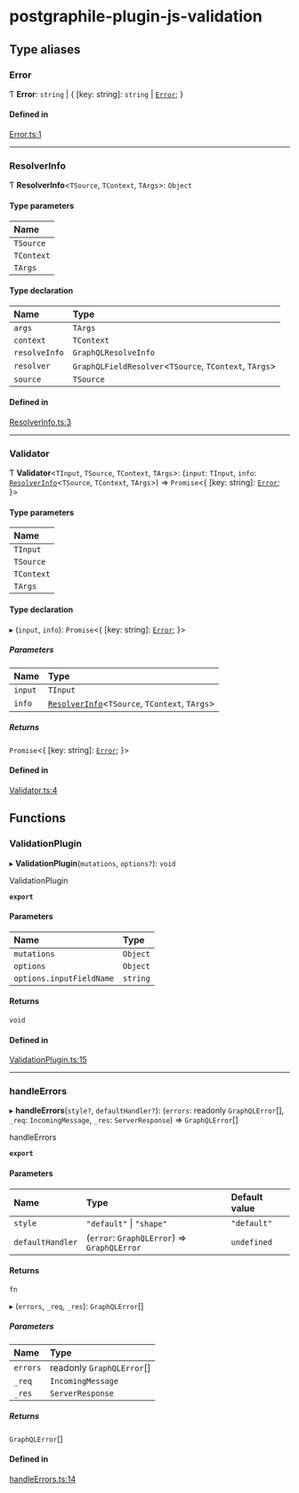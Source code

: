 # postgraphile-plugin-js-validation

## Type aliases

### Error

Ƭ **Error**: `string` \| { [key: string]: `string` \| [`Error`](modules.md#error);  }

#### Defined in

[Error.ts:1](https://github.com/Knaackee/postgraphile-plugin-js-validation/blob/3460fd7/src/Error.ts#L1)

___

### ResolverInfo

Ƭ **ResolverInfo**<`TSource`, `TContext`, `TArgs`\>: `Object`

#### Type parameters

| Name |
| :------ |
| `TSource` |
| `TContext` |
| `TArgs` |

#### Type declaration

| Name | Type |
| :------ | :------ |
| `args` | `TArgs` |
| `context` | `TContext` |
| `resolveInfo` | `GraphQLResolveInfo` |
| `resolver` | `GraphQLFieldResolver`<`TSource`, `TContext`, `TArgs`\> |
| `source` | `TSource` |

#### Defined in

[ResolverInfo.ts:3](https://github.com/Knaackee/postgraphile-plugin-js-validation/blob/3460fd7/src/ResolverInfo.ts#L3)

___

### Validator

Ƭ **Validator**<`TInput`, `TSource`, `TContext`, `TArgs`\>: (`input`: `TInput`, `info`: [`ResolverInfo`](modules.md#resolverinfo)<`TSource`, `TContext`, `TArgs`\>) => `Promise`<{ [key: string]: [`Error`](modules.md#error);  }\>

#### Type parameters

| Name |
| :------ |
| `TInput` |
| `TSource` |
| `TContext` |
| `TArgs` |

#### Type declaration

▸ (`input`, `info`): `Promise`<{ [key: string]: [`Error`](modules.md#error);  }\>

##### Parameters

| Name | Type |
| :------ | :------ |
| `input` | `TInput` |
| `info` | [`ResolverInfo`](modules.md#resolverinfo)<`TSource`, `TContext`, `TArgs`\> |

##### Returns

`Promise`<{ [key: string]: [`Error`](modules.md#error);  }\>

#### Defined in

[Validator.ts:4](https://github.com/Knaackee/postgraphile-plugin-js-validation/blob/3460fd7/src/Validator.ts#L4)

## Functions

### ValidationPlugin

▸ **ValidationPlugin**(`mutations`, `options?`): `void`

ValidationPlugin

**`export`**

#### Parameters

| Name | Type |
| :------ | :------ |
| `mutations` | `Object` |
| `options` | `Object` |
| `options.inputFieldName` | `string` |

#### Returns

`void`

#### Defined in

[ValidationPlugin.ts:15](https://github.com/Knaackee/postgraphile-plugin-js-validation/blob/3460fd7/src/ValidationPlugin.ts#L15)

___

### handleErrors

▸ **handleErrors**(`style?`, `defaultHandler?`): (`errors`: readonly `GraphQLError`[], `_req`: `IncomingMessage`, `_res`: `ServerResponse`) => `GraphQLError`[]

handleErrors

**`export`**

#### Parameters

| Name | Type | Default value |
| :------ | :------ | :------ |
| `style` | ``"default"`` \| ``"shape"`` | `"default"` |
| `defaultHandler` | (`error`: `GraphQLError`) => `GraphQLError` | `undefined` |

#### Returns

`fn`

▸ (`errors`, `_req`, `_res`): `GraphQLError`[]

##### Parameters

| Name | Type |
| :------ | :------ |
| `errors` | readonly `GraphQLError`[] |
| `_req` | `IncomingMessage` |
| `_res` | `ServerResponse` |

##### Returns

`GraphQLError`[]

#### Defined in

[handleErrors.ts:14](https://github.com/Knaackee/postgraphile-plugin-js-validation/blob/3460fd7/src/handleErrors.ts#L14)
